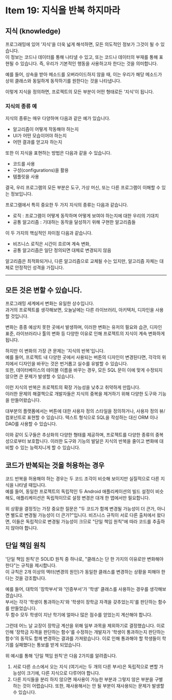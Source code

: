 # Item 19: 지식을 반복 하지마라 

## 지식 (knowledge)
프로그래밍에 있어 '지식'을 더욱 넓게 해석하면, 모든 의도적인 정보가 그것이 될 수 있습니다.  
이 정보는 코드나 데이터를 통해 나타낼 수 있고, 또는 코드나 데이터의 부재를 통해 표현될 수 있습니다. 
즉, 우리가 기본적인 행동을 사용하고자 한다는 것을 의미합니다.

예를 들어, 상속을 받아 메소드를 오버라이드하지 않을 때, 이는 우리가 해당 메소드가 상위 클래스와 동일하게 동작하기를 원한다는 것을 나타냅니다.  

이렇게 지식을 정의하면, 프로젝트의 모든 부분이 어떤 형태로든 '지식'이 됩니다.

### 지식의 종류 예
 
지식의 종류는 매우 다양하며 다음과 같은 예가 있습니다. 
- 알고리즘이 어떻게 작동해야 하는지 
- UI가 어떤 모습이어야 하는지
- 어떤 결과를 얻고자 하는지

또한 이 지식을 표현하는 방법은 다음과 같을 수 있습니다.
- 코드를 사용
- 구성(configurations)을 활용
- 템플릿을 사용  

결국, 우리 프로그램의 모든 부분은 도구, 가상 머신, 또는 다른 프로그램이 이해할 수 있는 정보입니다.

프로그램에서 특히 중요한 두 가지 지식의 종류는 다음과 같습니다.

- 로직 : 프로그램이 어떻게 동작하며 어떻게 보여야 하는지에 대한 우리의 기대치
- 공통 알고리즘 : 기대하는 동작을 달성하기 위해 구현한 알고리즘들

이 두 가지의 핵심적인 차이점 다음과 같습니다.
- 비즈니스 로직은 시간이 흐르며 계속 변화, 
- 공통 알고리즘은 일단 정의되면 대체로 변경되지 않음

알고리즘은 최적화되거나, 다른 알고리즘으로 교체될 수는 있지만, 알고리즘 자체는 대체로 안정적인 성격을 가집니다.

---

## 모든 것은 변할 수 있습니다.

프로그래밍 세계에서 변화는 유일한 상수입니다.   
과거의 프로젝트를 생각해보면, 오늘날에는 다른 라이브러리, 아키텍처, 디자인을 사용할 것입니다. 

변화는 종종 예상치 못한 곳에서 발생하며, 이러한 변화는 유저의 필요와 습관, 디자인 표준, 라이브러리나 툴의 변화 등 
다양한 이유로 인해 프로젝트의 지식이 계속 변화하게 됩니다.

하지만 이 변화의 가장 큰 문제는 '지식의 반복'입니다.  
예를 들어, 프로젝트 내 다양한 곳에서 사용되는 버튼의 디자인이 변경된다면, 각각의 위치에서 디자인을 바꾸는 것은 번거롭고 실수를 유발할 수 있습니다.   
또한, 데이터베이스의 테이블 이름을 바꾸는 경우, 모든 SQL 문이 이에 맞게 수정되지 않으면 큰 문제가 발생할 수 있습니다.

이런 지식의 반복은 프로젝트의 확장 가능성을 낮추고 취약하게 만듭니다.   
이러한 문제의 해결책으로 개발자들은 지식의 중복을 제거하기 위해 다양한 도구와 기능을 만들어왔습니다.   

대부분의 플랫폼에서는 버튼에 대한 사용자 정의 스타일을 정의하거나, 사용자 정의 뷰/컴포넌트로 표현할 수 있습니다.
텍스트 형식으로 SQL을 작성하는 대신 ORM 이나 DAO를 사용할 수 있습니다.

이와 같이 도구들은 추상화의 다양한 형태를 제공하며, 프로젝트를 다양한 종류의 중복성으로부터 보호합니다. 
이러한 도구와 기능의 발달은 지식의 반복을 줄이고 변화에 대비할 수 있는 능력지니게 할 수 있습니다.

## 코드가 반복되는 것을 허용하는 경우

코드 반복을 허용해야 하는 경우는 두 코드 조각이 비슷해 보이지만 실질적으로 다른 지식을 나타낼 때입니다.   
예를 들어, 동일한 프로젝트의 독립적인 두 Android 애플리케이션의 빌드 설정이 비슷해도, 애플리케이션은 독립적이므로 설정 변경은 대개 한 앱에서만 필요합니다.   

위 상황을 결정짓는 가장 중요한 질문은 "두 코드가 함께 변경될 가능성이 더 큰가, 아니면 별도로 변경될 가능성이 더 큰가?"입니다. 
비즈니스 규칙이 서로 다른 출처에서 왔다면, 이들은 독립적으로 변경될 가능성이 크므로 "단일 책임 원칙"에 따라 코드를 추출하지 않아야 합니다.


## 단일 책임 원칙

'단일 책임 원칙'은 SOLID 원칙 중 하나로, "클래스는 단 한 가지의 이유로만 변화해야 한다"는 규칙을 제시합니다.   
이 규칙은 2개 이상의 액터(변경의 원인)가 동일한 클래스를 변경하는 상황을 피해야 한다는 것을 강조합니다.

예를 들어, 대학의 '장학부서'와 '인증부서'가 '학생' 클래스를 사용하는 경우를 생각해보겠습니다.   
부서는 각각 '학생이 통과하는지'와 '학생이 장학금 자격을 갖추었는지'를 판단하는 함수를 만들었습니다.   
두 함수 모두 학생이 지난 학기에 얼마나 많은 점수를 얻었는지 계산해야 합니다.

그런데 어느 날 교장이 장학금 계산을 위해 일부 과목을 제외하기로 결정했습니다.
이로 인해 '장학금 자격을 판단하는 함수'를 수정하는 개발자가 '학생이 통과하는지 판단하는 함수'의 동작도 함께 변경하는 결과를 가져왔습니다.
이로 인해 통과해야 할 학생들이 학기를 실패했다는 통보를 받게 되었습니다.

위 예시를 통해 '단일 책임 원칙'은 다음 2가지를 알려줍니다.
1. 서로 다른 소스에서 오는 지식 (여기서는 두 개의 다른 부서)은 독립적으로 변할 가능성이 크기에, 다른 지식으로 다루어야 합니다.
2. 다른 지식들을 분리 하지 않으면 재사용이 가능한 부분과 그렇지 않은 부분을 구별하는 것이 어렵습니다.
   또한, 재사용해서는 안 될 부분이 재사용되는 문제가 발생할 수 있습니다.